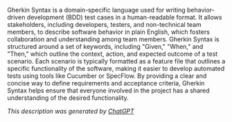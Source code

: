 Gherkin Syntax is a domain-specific language used for writing behavior-driven development (BDD) test cases in a human-readable format. It allows stakeholders, including developers, testers, and non-technical team members, to describe software behavior in plain English, which fosters collaboration and understanding among team members. Gherkin Syntax is structured around a set of keywords, including "Given," "When," and "Then," which outline the context, action, and expected outcome of a test scenario. Each scenario is typically formatted as a feature file that outlines a specific functionality of the software, making it easier to develop automated tests using tools like Cucumber or SpecFlow. By providing a clear and concise way to define requirements and acceptance criteria, Gherkin Syntax helps ensure that everyone involved in the project has a shared understanding of the desired functionality.

*This description was generated by [ChatGPT](https://chatgpt.com/)*